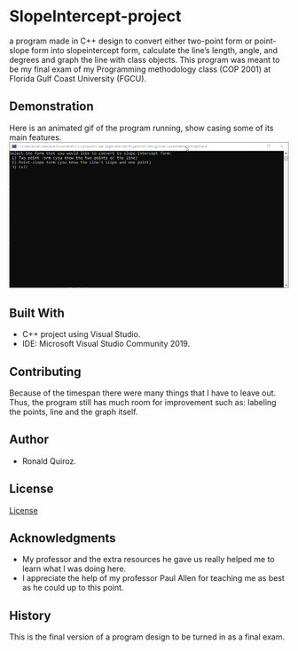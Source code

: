 # SlopeIntercept-project
a program made in C++ design to convert either two-point form or point-slope form into slopeintercept form, calculate the line’s length, angle, and degrees and graph the line with class objects. This program was meant to be my final exam of my Programming methodology class (COP 2001) at Florida Gulf Coast University (FGCU).

## Demonstration

Here is an animated gif of the program running, show casing some of its main features. <br />
![Demonstration GIF](resources/9lWV6BIJOl.gif)  <br />

## Built With
* C++ project using Visual Studio.
* IDE: Microsoft Visual Studio Community 2019. 

## Contributing
Because of the timespan there were many things that I have to leave out. Thus, the program still has much room for improvement such as: labeling the points, line and the graph itself. <br />

## Author

* Ronald Quiroz.

## License

[License](LICENSE) <br />


## Acknowledgments

* My professor and the extra resources he gave us really helped me to learn what I was doing here.
* I appreciate the help of my professor Paul Allen for teaching me as best as he could up to this point.

## History

This is the final version of a program design to be turned in as a final exam.

